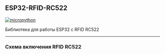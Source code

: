 ## ESP32-RFID-RC522

[![micropython](https://user-images.githubusercontent.com/13176091/53680744-4dfcc080-3ce8-11e9-94e1-c7985181d6a5.png)](https://micropython.org/)

Библиотека для работы ESP32 с RFID RC522

***
### Схема включения RFID RC522
